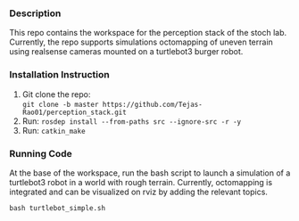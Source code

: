 ### Description 
This repo contains the workspace for the perception stack of the stoch lab. Currently, the repo supports simulations octomapping of uneven terrain using realsense cameras mounted on a turtlebot3 burger robot. 

### Installation Instruction 

1) Git clone the repo: <br>
 `git clone -b master https://github.com/Tejas-Rao01/perception_stack.git`  
2) Run: `rosdep install --from-paths src --ignore-src -r -y`
3) Run: `catkin_make`

### Running Code
At the base of the workspace, run the bash script to launch a simulation of a turtlebot3 robot in a world with rough terrain. Currently, octomapping is integrated and can be visualized on rviz by adding the relevant topics.

`bash turtlebot_simple.sh`








